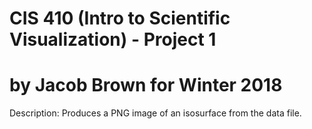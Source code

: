 # CIS 410 (Intro to Scientific Visualization) - Project 1
# by Jacob Brown for Winter 2018

Description: Produces a PNG image of an isosurface from the data file.
